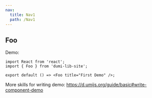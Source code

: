 ```yaml
---
nav:
  title: Nav1
  path: /Nav1
---
```


## Foo

Demo:

```tsx
import React from 'react';
import { Foo } from 'dumi-lib-site';

export default () => <Foo title="First Demo" />;
```

More skills for writing demo: https://d.umijs.org/guide/basic#write-component-demo
